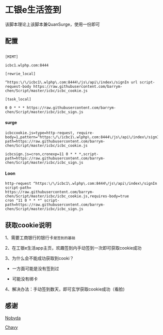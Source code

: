 # **工银e生活签到**<br>


该脚本理论上该脚本兼QuanSurge，使用一份即可<br>

## 配置<br>
```

[MIMT]

icbc1.wlphp.com:8444

[rewrie_local]

^https:\/\/icbc1\.wlphp\.com:8444\/js\/api\/index\/signIn url script-request-body https://raw.githubusercontent.com/barrym-chen/Script/master/icbc/icbc_cookie.js

[task_local]

0 0 * * * https://raw.githubusercontent.com/barrym-chen/Script/master/icbc/icbc_sign.js

```
#### surge
```
icbccookie.js=type=http-request, require-body=1,pattern=^https:\/\/icbc1\.wlphp\.com:8444\/js\/api\/index\/signIn,script-path=https://raw.githubusercontent.com/barrym-chen/Script/master/icbc/icbc_cookie.js

icbcsign.js=cron,cronexp=11 0 * * *,script-path=https://raw.githubusercontent.com/barrym-chen/Script/master/icbc/icbc_sign.js

```


#### Loon
```
http-request ^https:\/\/icbc1\.wlphp\.com:8444\/js\/api\/index\/signIn script-path=
https://raw.githubusercontent.com/barrym-chen/Script/master/icbc/icbc_cookie.js,requires-body=true
cron "11 0 * * *" script-path=https://raw.githubusercontent.com/barrym-chen/Script/master/icbc/icbc_sign.js

```




## 获取cookie说明<br>

1、需要工商银行的银行卡`是签到的基础`

2、在工银e生活app主页，欢趣签到内手动签到一次即可获取cookie成功

3、为什么会不能成功获取到cooki？<br>

* 一方面可能是没有签到过<br>

* 可能没有绑卡<br>

4、解决办法：手动签到数天，即可玄学获取cookie成功（看脸)

## 感谢

[Nobyda](https://github.com/NobyDa/Scrip)<br>

[Chavy](https://github.com/chavyleung/script)
